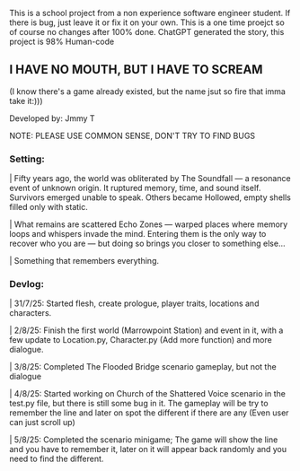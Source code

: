 This is a school project from a non experience software engineer student.
If there is bug, just leave it or fix it on your own.
This is a one time proejct so of course no changes after 100% done.
ChatGPT generated the story, this project is 98% Human-code

## I HAVE NO MOUTH, BUT I HAVE TO SCREAM 

(I know there's a game already existed, but the name jsut so fire that imma take it:))) 

Developed by: Jmmy T 

NOTE: PLEASE USE COMMON SENSE, DON'T TRY TO FIND BUGS 

### Setting:  

 | Fifty years ago, the world was obliterated by The Soundfall — a resonance event of unknown origin. It ruptured memory, time, and sound itself. Survivors emerged unable to speak. Others became Hollowed, empty shells filled only with static. 
 
 | What remains are scattered Echo Zones — warped places where memory loops and whispers invade the mind. Entering them is the only way to recover who you are — but doing so brings you closer to something else... 
 
 | Something that remembers everything. 
 
 ### Devlog: 
 
 | 31/7/25: Started flesh, create prologue, player traits, locations and characters. 
 
 | 2/8/25: Finish the first world (Marrowpoint Station) and event in it, with a few update to Location.py, Character.py (Add more function) and more dialogue. 
 
 | 3/8/25: Completed The Flooded Bridge scenario gameplay, but not the dialogue 
 
 | 4/8/25: Started working on Church of the Shattered Voice scenario in the test.py file, but there is still some bug in it. The gameplay will be try to remember the line and later on spot the different if there are any (Even user can just scroll up) 
 
 | 5/8/25: Completed the scenario minigame; The game will show the line and you have to remember it, later on it will appear back randomly and you need to find the different. 
 
